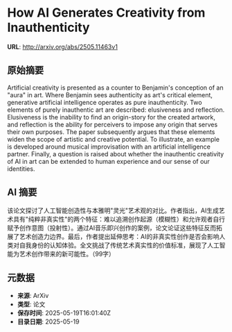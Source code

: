 # How AI Generates Creativity from Inauthenticity

**URL**: http://arxiv.org/abs/2505.11463v1

## 原始摘要

Artificial creativity is presented as a counter to Benjamin's conception of
an "aura" in art. Where Benjamin sees authenticity as art's critical element,
generative artificial intelligence operates as pure inauthenticity. Two
elements of purely inauthentic art are described: elusiveness and reflection.
Elusiveness is the inability to find an origin-story for the created artwork,
and reflection is the ability for perceivers to impose any origin that serves
their own purposes. The paper subsequently argues that these elements widen the
scope of artistic and creative potential. To illustrate, an example is
developed around musical improvisation with an artificial intelligence partner.
Finally, a question is raised about whether the inauthentic creativity of AI in
art can be extended to human experience and our sense of our identities.


## AI 摘要

该论文探讨了人工智能创造性与本雅明"灵光"艺术观的对比。作者指出，AI生成艺术具有"纯粹非真实性"的两个特征：难以追溯创作起源（模糊性）和允许观者自行赋予创作意图（投射性）。通过AI音乐即兴创作的案例，论文论证这些特征反而拓展了艺术创造力边界。最后，作者提出延伸思考：AI的非真实性创作是否会影响人类对自我身份的认知体验。全文挑战了传统艺术真实性的价值标准，展现了人工智能为艺术创作带来的新可能性。（99字）

## 元数据

- **来源**: ArXiv
- **类型**: 论文
- **保存时间**: 2025-05-19T16:01:40Z
- **目录日期**: 2025-05-19
